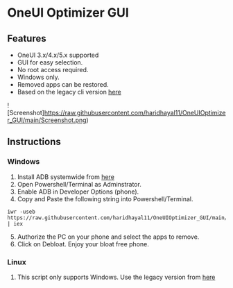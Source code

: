 # OneUI Optimizer GUI 

## Features
- OneUI 3.x/4.x/5.x supported
- GUI for easy selection.
- No root access required.
- Windows only.
- Removed apps can be restored.
- Based on the legacy cli version [here](https://github.com/haridhayal11/OneUIOptimizer)

![Screenshot]https://raw.githubusercontent.com/haridhayal11/OneUIOptimizer_GUI/main/Screenshot.png)

## Instructions

### Windows
1. Install ADB systemwide from [here](https://github.com/haridhayal11/Systemwide_ADB_Installer)
2. Open Powershell/Terminal as Adminstrator.
3. Enable ADB in Developer Options (phone).
4. Copy and Paste the following string into Powershell/Terminal.
```
iwr -useb https://raw.githubusercontent.com/haridhayal11/OneUIOptimizer_GUI/main/Optimizer.ps1 | iex
```
5. Authorize the PC on your phone and select the apps to remove. 
6. Click on Debloat. Enjoy your bloat free phone.

### Linux
1. This script only supports Windows. Use the legacy version from [here](https://github.com/haridhayal11/OneUIOptimizer?tab=readme-ov-file#linux)
